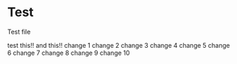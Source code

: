 # Test
Test file

test this!!
and this!!
change 1
change 2
change 3
change 4
change 5
change 6
change 7
change 8
change 9
change 10
